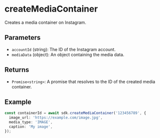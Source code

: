 # createMediaContainer

Creates a media container on Instagram.

## Parameters

- `accountId` (string): The ID of the Instagram account.
- `mediaData` (object): An object containing the media data.

## Returns

- `Promise<string>`: A promise that resolves to the ID of the created media container.

## Example

```typescript
const containerId = await sdk.createMediaContainer('123456789', {
  image_url: 'https://example.com/image.jpg',
  media_type: 'IMAGE',
  caption: 'My image',
});
```